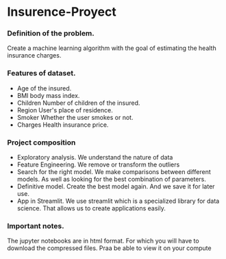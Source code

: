# Insurence-Proyect

### Definition of the problem.

Create a machine learning algorithm with the goal of estimating the health insurance charges.

### Features of dataset.

* Age  of the insured.
* BMI  body mass index.
* Children  Number of children of the insured.
* Region User's place of residence.
* Smoker  Whether the user smokes or not.
* Charges  Health insurance price.


### Project composition


* Exploratory analysis.    We understand the nature of data
* Feature Engineering.     We remove or transform the outliers
* Search for the right model.   We make comparisons between different models. As well as looking for the best combination of parameters.
* Definitive model.   Create the best model again. And we save it for later use.
* App in  Streamlit.  We use streamlit which is a specialized library for data science. That allows us to create applications easily.


### Important notes.

The jupyter notebooks are in html format. For which you will have to download the compressed files. Praa be able to view it on your compute
